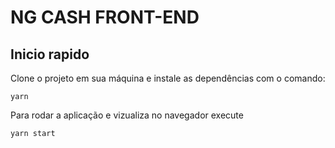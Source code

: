 # NG CASH FRONT-END

## Inicio rapido

Clone o projeto em sua máquina e instale as dependências com o comando:

```
yarn
```

Para rodar a aplicação e vizualiza no navegador execute 

```
yarn start
```